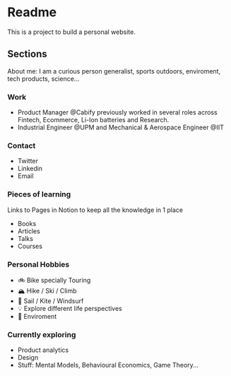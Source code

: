 # Readme
This is a project to build a personal website.

## Sections

About me: I am a curious person generalist, sports outdoors, enviroment, tech products, science...

### Work
* Product Manager @Cabify previously worked in several roles across Fintech, Ecommerce, Li-Ion batteries and Research.
* Industrial Engineer @UPM and Mechanical & Aerospace Engineer @IIT

### Contact
* Twitter
* Linkedin
* Email

### Pieces of learning 
Links to Pages in Notion to keep all the knowledge in 1 place
* Books
* Articles
* Talks
* Courses

### Personal Hobbies
* 🚲 Bike specially Touring
* 🏔 Hike / Ski / Climb
* 🌊 Sail / Kite / Windsurf
* 💡 Explore different life perspectives
* 🌳 Enviroment

### Currently exploring
* Product analytics 
* Design 
* Stuff: Mental Models, Behavioural Economics, Game Theory...

